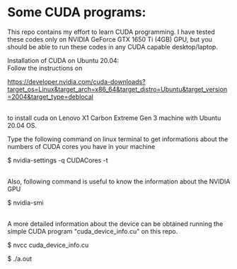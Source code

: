 # Some CUDA programs:

This repo contains my effort to learn CUDA programming. I have tested these codes only on NVIDIA GeForce GTX 1650 Ti (4GB) GPU,
but you should be able to run these codes in any CUDA capable desktop/laptop. 

Installation of CUDA on Ubuntu 20.04: <br/>
Follow the instructions on <br/>

https://developer.nvidia.com/cuda-downloads?target_os=Linux&target_arch=x86_64&target_distro=Ubuntu&target_version=2004&target_type=deblocal

<br/> to install cuda on Lenovo X1 Carbon Extreme Gen 3 machine with Ubuntu 20.04 OS.

Type the following command on linux terminal to get informations about the numbers of CUDA cores you have in your machine <br/>

$ nvidia-settings -q CUDACores -t

<br/> Also, following command is useful to know the information about the NVIDIA GPU <br/>

$ nvidia-smi

<br/> A more detailed information about the device can be obtained running the simple CUDA program "cuda_device_info.cu" on this repo.<br/>

$ nvcc cuda_device_info.cu <br/>

$ ./a.out

